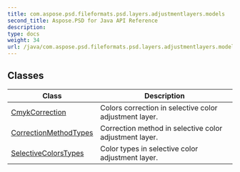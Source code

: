 ```yaml
---
title: com.aspose.psd.fileformats.psd.layers.adjustmentlayers.models
second_title: Aspose.PSD for Java API Reference
description: 
type: docs
weight: 34
url: /java/com.aspose.psd.fileformats.psd.layers.adjustmentlayers.models/
---
```



## Classes

| Class | Description |
| --- | --- |
| [CmykCorrection](../com.aspose.psd.fileformats.psd.layers.adjustmentlayers.models/cmykcorrection) | Colors correction in selective color adjustment layer. |
| [CorrectionMethodTypes](../com.aspose.psd.fileformats.psd.layers.adjustmentlayers.models/correctionmethodtypes) | Correction method in selective color adjustment layer. |
| [SelectiveColorsTypes](../com.aspose.psd.fileformats.psd.layers.adjustmentlayers.models/selectivecolorstypes) | Color types in selective color adjustment layer. |
